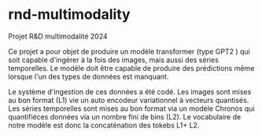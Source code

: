 # rnd-multimodality
Projet R&amp;D multimodalité 2024

Ce projet a pour objet de produire un modèle transformer (type GPT2 ) qui soit capable d'ingérer à la fois des images, mais aussi des séries temporelles.
Le modèle doit être capable de produire des prédictions même lorsque l'un des types de données est manquant.

Le système d'ingestion de ces données a été codé. Les images sont mises au bon format (L1) vie un auto encodeur variationnel à vecteurs quantisés. Les séries temporelles sont mises au bon format via un modèle Chronos qui quantifiéces données via un nombre fini de bins (L2). Le vocabulaire de notre modèle est donc la concaténation des tokebs L1+ L2.
